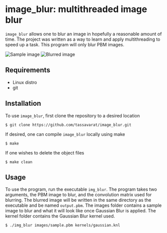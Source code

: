 # image_blur: multithreaded image blur

`image_blur` allows one to blur an image in hopefully a reasonable amount of time. The project was written as a way to learn and apply multithreading to speed up a task. This program will only blur PBM images.

![Sample image](https://imgur.com/zj7KCDk)
![Blurred image](https://imgur.com/SD1Jfgf)

## Requirements

* Linux distro
* git

## Installation

To use `image_blur`, first clone the repository to a desired location
```
$ git clone https://github.com/tassavarat/image_blur.git
```
If desired, one can compile `image_blur` locally using make
```
$ make
```

If one wishes to delete the object files
```
$ make clean
```

## Usage

To use the program, run the executable `img_blur`. The program takes two arguments, the PBM image to blur, and the convolution matrix used for blurring. The blurred image will be written in the same directory as the executable and be named `output.pbm`. The images folder contains a sample image to blur and what it will look like once Gaussian Blur is applied. The kernel folder contains the Gaussian Blur kernel used.
```
$ ./img_blur images/sample.pbm kernels/gaussian.knl
```
